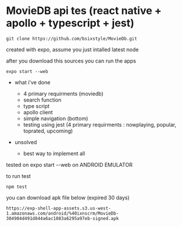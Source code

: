 # MovieDB api tes (react native + apollo + typescript + jest)

```
git clone https://github.com/bsixstyle/MovieDb.git
```


created with expo, assume you just intalled latest node

after you download this sources 
you can run the apps

```
expo start --web
```

- what i've done
    - 4 primary requirments (moviedb)
    - search function
    - type script
    - apollo client
    - simple navigation (bottom)
    - testing using jest (4 primary requirments : nowplaying, popular, toprated, upcoming)

- unsolved
    - best way to implement all

tested on expo start --web on ANDROID EMULATOR

to run test 

```
npm test
```
 
you can download apk file below (expired 30 days)
```
https://exp-shell-app-assets.s3.us-west-1.amazonaws.com/android/%40ixnscrm/MovieDb-304904d491d844a6ac1083a6295a97eb-signed.apk
```